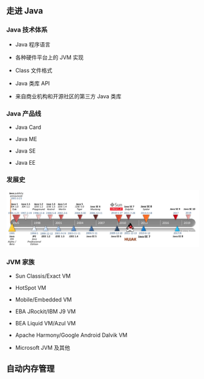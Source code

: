 ## 走进 Java

### Java 技术体系

- Java 程序语言

- 各种硬件平台上的 JVM 实现

- Class 文件格式

- Java 类库 API

- 来自商业机构和开源社区的第三方 Java 类库

### Java 产品线

- Java Card

- Java ME

- Java SE

- Java EE

### 发展史

![](./static/java-timeline.png)

### JVM 家族

- Sun Classis/Exact VM

- HotSpot VM

- Mobile/Embedded VM

- EBA JRockit/IBM J9 VM

- BEA Liquid VM/Azul VM

- Apache Harmony/Google Android Dalvik VM

- Microsoft JVM 及其他

## 自动内存管理
